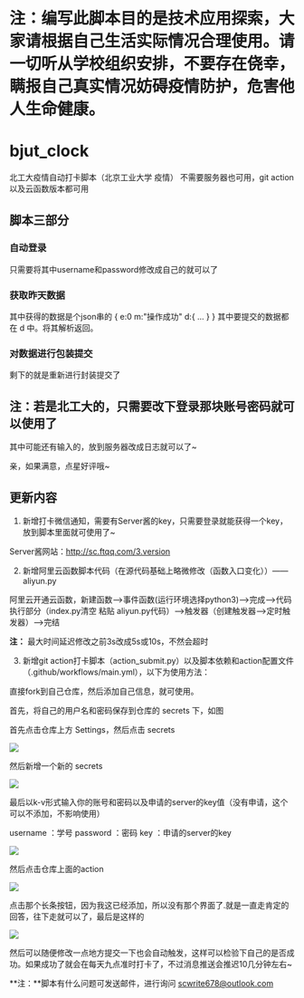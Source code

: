 # 注：编写此脚本目的是技术应用探索，大家请根据自己生活实际情况合理使用。请一切听从学校组织安排，不要存在侥幸，瞒报自己真实情况妨碍疫情防护，危害他人生命健康。

# bjut_clock

北工大疫情自动打卡脚本（北京工业大学  疫情）
不需要服务器也可用，git action以及云函数版本都可用

## 脚本三部分

### 自动登录

只需要将其中username和password修改成自己的就可以了

### 获取昨天数据

其中获得的数据是个json串的
    {
        e:0
        m:"操作成功"
        d:{
        ...
        }
    }
其中要提交的数据都在 d 中。将其解析返回。

### 对数据进行包装提交

剩下的就是重新进行封装提交了

## 注：若是北工大的，只需要改下登录那块账号密码就可以使用了

其中可能还有输入的，放到服务器改成日志就可以了~

亲，如果满意，点星好评哦~


## 更新内容

1. 新增打卡微信通知，需要有Server酱的key，只需要登录就能获得一个key，放到脚本里面就可使用了~

Server酱网站：http://sc.ftqq.com/3.version

2. 新增阿里云函数脚本代码（在源代码基础上略微修改（函数入口变化））——aliyun.py

阿里云开通云函数，新建函数-->事件函数(运行环境选择python3)-->完成-->代码执行部分（index.py清空 粘贴 aliyun.py代码）-->触发器（创建触发器-->定时触发器）-->完结

**注：** 最大时间延迟修改之前3s改成5s或10s，不然会超时


3. 新增git action打卡脚本（action_submit.py）以及脚本依赖和action配置文件（.github/workflows/main.yml），以下为使用方法：

直接fork到自己仓库，然后添加自己信息，就可使用。

首先，将自己的用户名和密码保存到仓库的 secrets 下，如图

首先点击仓库上方 Settings，然后点击 secrets

![](https://github.com/Swenchao/bjut_clock/blob/master/images/1.png)

然后新增一个新的 secrets

![](https://github.com/Swenchao/bjut_clock/blob/master/images/2.png)

最后以k-v形式输入你的账号和密码以及申请的server的key值（没有申请，这个可以不添加，不影响使用）

username ：学号
password ：密码
key ：申请的server的key

![](https://github.com/Swenchao/bjut_clock/blob/master/images/3.png)

然后点击仓库上面的action

![](https://github.com/Swenchao/bjut_clock/blob/master/images/5.png)

点击那个长条按钮，因为我这已经添加，所以没有那个界面了.就是一直走肯定的回答，往下走就可以了，最后是这样的

![](https://github.com/Swenchao/bjut_clock/blob/master/images/4.png)

然后可以随便修改一点地方提交一下也会自动触发，这样可以检验下自己的是否成功。如果成功了就会在每天九点准时打卡了，不过消息推送会推迟10几分钟左右~

**注：**脚本有什么问题可发送邮件，进行询问  scwrite678@outlook.com

